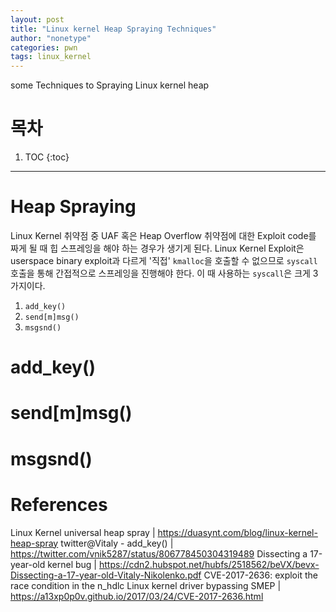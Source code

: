 ```yaml
---
layout: post
title: "Linux kernel Heap Spraying Techniques"
author: "nonetype"
categories: pwn
tags: linux_kernel
---
```


some Techniques to Spraying Linux kernel heap

# 목차

1. TOC
{:toc}

---

# Heap Spraying

Linux Kernel 취약점 중 UAF 혹은 Heap Overflow 취약점에 대한 Exploit code를 짜게 될 때 힙 스프레잉을 해야 하는 경우가 생기게 된다.
Linux Kernel Exploit은 userspace binary exploit과 다르게 '직접' `kmalloc`을 호출할 수 없으므로 `syscall` 호출을 통해 간접적으로 스프레잉을 진행해야 한다.
이 때 사용하는 `syscall`은 크게 3가지이다.

1. `add_key()`
2. `send[m]msg()`
3. `msgsnd()`


# add_key()


# send[m]msg()


# msgsnd()


# References
Linux Kernel universal heap spray | <https://duasynt.com/blog/linux-kernel-heap-spray>
twitter@Vitaly - add_key() | <https://twitter.com/vnik5287/status/806778450304319489>
Dissecting a 17-year-old kernel bug | <https://cdn2.hubspot.net/hubfs/2518562/beVX/bevx-Dissecting-a-17-year-old-Vitaly-Nikolenko.pdf>
CVE-2017-2636: exploit the race condition in the n_hdlc Linux kernel driver bypassing SMEP | <https://a13xp0p0v.github.io/2017/03/24/CVE-2017-2636.html>
